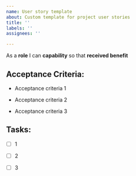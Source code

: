 ```yaml
---
name: User story template
about: Custom template for project user stories
title: ''
labels: ''
assignees: ''

---
```


As a **role** I can **capability** so that **received benefit**

## Acceptance Criteria:

- Acceptance criteria 1

- Acceptance criteria 2

- Acceptance criteria 3

## Tasks:

- [ ] 1

- [ ] 2

- [ ] 3
